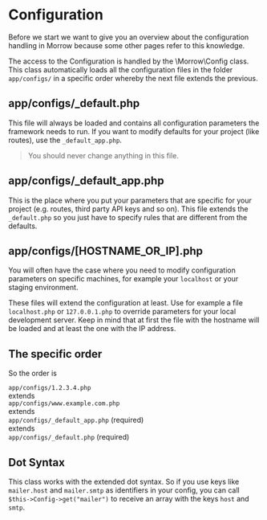 Configuration
============

Before we start we want to give you an overview about the configuration handling in Morrow because some other pages refer to this knowledge.

The access to the Configuration is handled by the \Morrow\Config class.
This class automatically loads all the configuration files in the folder `app/configs/` in a specific order whereby the next file extends the previous.


app/configs/_default.php
------------

This file will always be loaded and contains all configuration parameters the framework needs to run.
If you want to modify defaults for your project (like routes), use the `_default_app.php`.

> You should never change anything in this file. 

app/configs/_default_app.php
------------

This is the place where you put your parameters that are specific for your project (e.g. routes, third party API keys and so on).
This file extends the `_default.php` so you just have to specify rules that are different from the defaults.


app/configs/[HOSTNAME_OR_IP].php
------------

You will often have the case where you need to modify configuration parameters on specific machines, for example your `localhost` or your staging environment.

These files will extend the configuration at least. 
Use for example a file `localhost.php` or `127.0.0.1.php` to override parameters for your local development server.
Keep in mind that at first the file with the hostname will be loaded and at least the one with the IP address.


The specific order
------------------

So the order is  

`app/configs/1.2.3.4.php`  
extends  
`app/configs/www.example.com.php`  
extends  
`app/configs/_default_app.php` (required)  
extends  
`app/configs/_default.php` (required)  


Dot Syntax
----------

This class works with the extended dot syntax. So if you use keys like `mailer.host` and `mailer.smtp` as identifiers in your config, you can call `$this->Config->get("mailer")` to receive an array with the keys `host` and `smtp`. 
